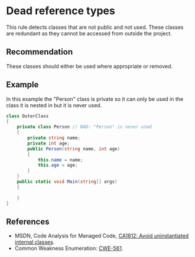 # Dead reference types
This rule detects classes that are not public and not used. These classes are redundant as they cannot be accessed from outside the project.


## Recommendation
These classes should either be used where appropriate or removed.


## Example
In this example the "Person" class is private so it can only be used in the class it is nested in but it is never used.


```csharp
class OuterClass
{
    private class Person // BAD: "Person" is never used
    {
        private string name;
        private int age;
        public Person(string name, int age)
        {
            this.name = name;
            this.age = age;
        }
    }
    public static void Main(string[] args)
    {

    }
}

```

## References
* MSDN, Code Analysis for Managed Code, [CA1812: Avoid uninstantiated internal classes](http://msdn.microsoft.com/en-us/library/ms182265.aspx).
* Common Weakness Enumeration: [CWE-561](https://cwe.mitre.org/data/definitions/561.html).
